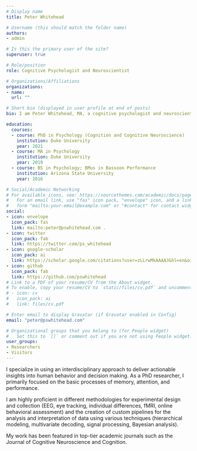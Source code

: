 ```yaml
---
# Display name
title: Peter Whitehead

# Username (this should match the folder name)
authors:
- admin

# Is this the primary user of the site?
superuser: true

# Role/position
role: Cognitive Psychologist and Neuroscientist

# Organizations/Affiliations
organizations:
- name: 
  url: ""

# Short bio (displayed in user profile at end of posts)
bio: I am Peter Whitehead, MA, a cognitive psychologist and neuroscientist who specializes in using an interdisciplinary approach to deliver actionable insights into human behavior and decision making.

education:
  courses:
  - course: PhD in Psychology (Cognition and Cognitive Neuroscience)
    institution: Duke University
    year: 2021
  - course: MA in Psychology
    institution: Duke University
    year: 2019
  - course: BS in Psychology; BMus in Bassoon Performance
    institution: Arizona State University
    year: 2016

# Social/Academic Networking
# For available icons, see: https://sourcethemes.com/academic/docs/page-builder/#icons
#   For an email link, use "fas" icon pack, "envelope" icon, and a link in the
#   form "mailto:your-email@example.com" or "#contact" for contact widget.
social:
- icon: envelope
  icon_pack: fas
  link: mailto:peter@pswhitehead.com .
- icon: twitter
  icon_pack: fab
  link: https://twitter.com/ps_whitehead
- icon: google-scholar
  icon_pack: ai
  link: https://scholar.google.com/citations?user=zLLrwMkAAAAJ&hl=en&oi=ao
- icon: github
  icon_pack: fab
  link: https://github.com/pswhitehead
# Link to a PDF of your resume/CV from the About widget.
# To enable, copy your resume/CV to `static/files/cv.pdf` and uncomment the lines below.
# - icon: cv
#   icon_pack: ai
#   link: files/cv.pdf

# Enter email to display Gravatar (if Gravatar enabled in Config)
email: "peter@pswhitehead.com"

# Organizational groups that you belong to (for People widget)
#   Set this to `[]` or comment out if you are not using People widget.
user_groups:
- Researchers
- Visitors
---
```


I specialize in using an interdisciplinary approach to deliver actionable insights into human behavior and decision making. As a PhD researcher, I primarily focused on the basic processes of memory, attention, and performance. 

I am highly proficient in different methodologies for experimental design and collection (EEG, eye tracking, individual differences, fMRI, online behavioral assessment) and the creation of custom pipelines for the analysis and interpretation of data using various techniques (hierarchical modeling, multivariate decoding, signal processing, Bayesian analysis). 

My work has been featured in top-tier academic journals such as the Journal of Cognitive Neuroscience and Cognition.
